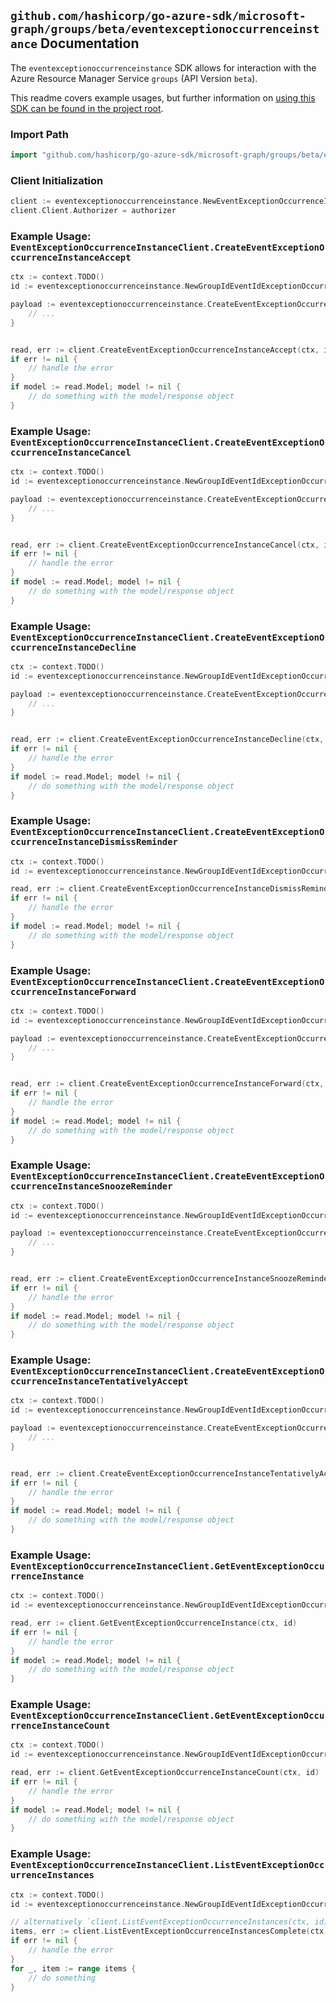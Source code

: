 
## `github.com/hashicorp/go-azure-sdk/microsoft-graph/groups/beta/eventexceptionoccurrenceinstance` Documentation

The `eventexceptionoccurrenceinstance` SDK allows for interaction with the Azure Resource Manager Service `groups` (API Version `beta`).

This readme covers example usages, but further information on [using this SDK can be found in the project root](https://github.com/hashicorp/go-azure-sdk/tree/main/docs).

### Import Path

```go
import "github.com/hashicorp/go-azure-sdk/microsoft-graph/groups/beta/eventexceptionoccurrenceinstance"
```


### Client Initialization

```go
client := eventexceptionoccurrenceinstance.NewEventExceptionOccurrenceInstanceClientWithBaseURI("https://management.azure.com")
client.Client.Authorizer = authorizer
```


### Example Usage: `EventExceptionOccurrenceInstanceClient.CreateEventExceptionOccurrenceInstanceAccept`

```go
ctx := context.TODO()
id := eventexceptionoccurrenceinstance.NewGroupIdEventIdExceptionOccurrenceIdInstanceID("groupIdValue", "eventIdValue", "eventId1Value", "eventId2Value")

payload := eventexceptionoccurrenceinstance.CreateEventExceptionOccurrenceInstanceAcceptRequest{
	// ...
}


read, err := client.CreateEventExceptionOccurrenceInstanceAccept(ctx, id, payload)
if err != nil {
	// handle the error
}
if model := read.Model; model != nil {
	// do something with the model/response object
}
```


### Example Usage: `EventExceptionOccurrenceInstanceClient.CreateEventExceptionOccurrenceInstanceCancel`

```go
ctx := context.TODO()
id := eventexceptionoccurrenceinstance.NewGroupIdEventIdExceptionOccurrenceIdInstanceID("groupIdValue", "eventIdValue", "eventId1Value", "eventId2Value")

payload := eventexceptionoccurrenceinstance.CreateEventExceptionOccurrenceInstanceCancelRequest{
	// ...
}


read, err := client.CreateEventExceptionOccurrenceInstanceCancel(ctx, id, payload)
if err != nil {
	// handle the error
}
if model := read.Model; model != nil {
	// do something with the model/response object
}
```


### Example Usage: `EventExceptionOccurrenceInstanceClient.CreateEventExceptionOccurrenceInstanceDecline`

```go
ctx := context.TODO()
id := eventexceptionoccurrenceinstance.NewGroupIdEventIdExceptionOccurrenceIdInstanceID("groupIdValue", "eventIdValue", "eventId1Value", "eventId2Value")

payload := eventexceptionoccurrenceinstance.CreateEventExceptionOccurrenceInstanceDeclineRequest{
	// ...
}


read, err := client.CreateEventExceptionOccurrenceInstanceDecline(ctx, id, payload)
if err != nil {
	// handle the error
}
if model := read.Model; model != nil {
	// do something with the model/response object
}
```


### Example Usage: `EventExceptionOccurrenceInstanceClient.CreateEventExceptionOccurrenceInstanceDismissReminder`

```go
ctx := context.TODO()
id := eventexceptionoccurrenceinstance.NewGroupIdEventIdExceptionOccurrenceIdInstanceID("groupIdValue", "eventIdValue", "eventId1Value", "eventId2Value")

read, err := client.CreateEventExceptionOccurrenceInstanceDismissReminder(ctx, id)
if err != nil {
	// handle the error
}
if model := read.Model; model != nil {
	// do something with the model/response object
}
```


### Example Usage: `EventExceptionOccurrenceInstanceClient.CreateEventExceptionOccurrenceInstanceForward`

```go
ctx := context.TODO()
id := eventexceptionoccurrenceinstance.NewGroupIdEventIdExceptionOccurrenceIdInstanceID("groupIdValue", "eventIdValue", "eventId1Value", "eventId2Value")

payload := eventexceptionoccurrenceinstance.CreateEventExceptionOccurrenceInstanceForwardRequest{
	// ...
}


read, err := client.CreateEventExceptionOccurrenceInstanceForward(ctx, id, payload)
if err != nil {
	// handle the error
}
if model := read.Model; model != nil {
	// do something with the model/response object
}
```


### Example Usage: `EventExceptionOccurrenceInstanceClient.CreateEventExceptionOccurrenceInstanceSnoozeReminder`

```go
ctx := context.TODO()
id := eventexceptionoccurrenceinstance.NewGroupIdEventIdExceptionOccurrenceIdInstanceID("groupIdValue", "eventIdValue", "eventId1Value", "eventId2Value")

payload := eventexceptionoccurrenceinstance.CreateEventExceptionOccurrenceInstanceSnoozeReminderRequest{
	// ...
}


read, err := client.CreateEventExceptionOccurrenceInstanceSnoozeReminder(ctx, id, payload)
if err != nil {
	// handle the error
}
if model := read.Model; model != nil {
	// do something with the model/response object
}
```


### Example Usage: `EventExceptionOccurrenceInstanceClient.CreateEventExceptionOccurrenceInstanceTentativelyAccept`

```go
ctx := context.TODO()
id := eventexceptionoccurrenceinstance.NewGroupIdEventIdExceptionOccurrenceIdInstanceID("groupIdValue", "eventIdValue", "eventId1Value", "eventId2Value")

payload := eventexceptionoccurrenceinstance.CreateEventExceptionOccurrenceInstanceTentativelyAcceptRequest{
	// ...
}


read, err := client.CreateEventExceptionOccurrenceInstanceTentativelyAccept(ctx, id, payload)
if err != nil {
	// handle the error
}
if model := read.Model; model != nil {
	// do something with the model/response object
}
```


### Example Usage: `EventExceptionOccurrenceInstanceClient.GetEventExceptionOccurrenceInstance`

```go
ctx := context.TODO()
id := eventexceptionoccurrenceinstance.NewGroupIdEventIdExceptionOccurrenceIdInstanceID("groupIdValue", "eventIdValue", "eventId1Value", "eventId2Value")

read, err := client.GetEventExceptionOccurrenceInstance(ctx, id)
if err != nil {
	// handle the error
}
if model := read.Model; model != nil {
	// do something with the model/response object
}
```


### Example Usage: `EventExceptionOccurrenceInstanceClient.GetEventExceptionOccurrenceInstanceCount`

```go
ctx := context.TODO()
id := eventexceptionoccurrenceinstance.NewGroupIdEventIdExceptionOccurrenceID("groupIdValue", "eventIdValue", "eventId1Value")

read, err := client.GetEventExceptionOccurrenceInstanceCount(ctx, id)
if err != nil {
	// handle the error
}
if model := read.Model; model != nil {
	// do something with the model/response object
}
```


### Example Usage: `EventExceptionOccurrenceInstanceClient.ListEventExceptionOccurrenceInstances`

```go
ctx := context.TODO()
id := eventexceptionoccurrenceinstance.NewGroupIdEventIdExceptionOccurrenceID("groupIdValue", "eventIdValue", "eventId1Value")

// alternatively `client.ListEventExceptionOccurrenceInstances(ctx, id)` can be used to do batched pagination
items, err := client.ListEventExceptionOccurrenceInstancesComplete(ctx, id)
if err != nil {
	// handle the error
}
for _, item := range items {
	// do something
}
```
